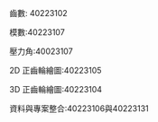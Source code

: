 齒數: 40223102

模數:40223107

壓力角:40023107

2D 正齒輪繪圖:40223105

3D 正齒輪繪圖:40223104

資料與專案整合:40223106與40223131